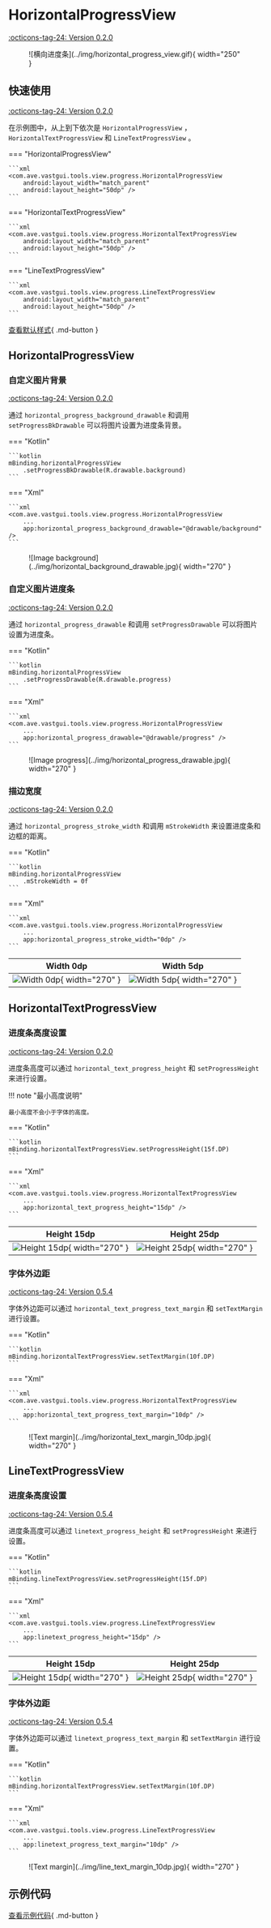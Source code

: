 # HorizontalProgressView

[:octicons-tag-24: Version 0.2.0](https://ave.entropy2020.cn/version/VastTools/#020)

<figure markdown>
  ![横向进度条](../img/horizontal_progress_view.gif){ width="250" }
</figure>

## 快速使用

[:octicons-tag-24: Version 0.2.0](https://ave.entropy2020.cn/version/VastTools/#020)

在示例图中，从上到下依次是 `HorizontalProgressView` ， `HorizontalTextProgressView` 和 `LineTextProgressView` 。

=== "HorizontalProgressView"

    ```xml
    <com.ave.vastgui.tools.view.progress.HorizontalProgressView
        android:layout_width="match_parent"
        android:layout_height="50dp" />
    ```

=== "HorizontalTextProgressView"

    ```xml
    <com.ave.vastgui.tools.view.progress.HorizontalTextProgressView
        android:layout_width="match_parent"
        android:layout_height="50dp" />
    ```

=== "LineTextProgressView"

    ```xml
    <com.ave.vastgui.tools.view.progress.LineTextProgressView
        android:layout_width="match_parent"
        android:layout_height="50dp" />
    ```

[查看默认样式](https://github.com/SakurajimaMaii/Android-Vast-Extension/blob/develop/libraries/VastTools/src/main/res/values/styles.xml){ .md-button }

## HorizontalProgressView

### 自定义图片背景

[:octicons-tag-24: Version 0.2.0](https://ave.entropy2020.cn/version/VastTools/#020)

通过 `horizontal_progress_background_drawable` 和调用 `setProgressBkDrawable` 可以将图片设置为进度条背景。

=== "Kotlin"

    ```kotlin
    mBinding.horizontalProgressView
        .setProgressBkDrawable(R.drawable.background)
    ```

=== "Xml"

    ```xml
    <com.ave.vastgui.tools.view.progress.HorizontalProgressView
        ...
        app:horizontal_progress_background_drawable="@drawable/background" />
    ```

<figure markdown>
  ![Image background](../img/horizontal_background_drawable.jpg){ width="270" }
</figure>

### 自定义图片进度条

[:octicons-tag-24: Version 0.2.0](https://ave.entropy2020.cn/version/VastTools/#020)

通过 `horizontal_progress_drawable` 和调用 `setProgressDrawable` 可以将图片设置为进度条。

=== "Kotlin"

    ```kotlin
    mBinding.horizontalProgressView
        .setProgressDrawable(R.drawable.progress)
    ```

=== "Xml"

    ```xml
    <com.ave.vastgui.tools.view.progress.HorizontalProgressView
        ...
        app:horizontal_progress_drawable="@drawable/progress" />
    ```

<figure markdown>
  ![Image progress](../img/horizontal_progress_drawable.jpg){ width="270" }
</figure>

### 描边宽度

[:octicons-tag-24: Version 0.2.0](https://ave.entropy2020.cn/version/VastTools/#020)

通过 `horizontal_progress_stroke_width` 和调用 `mStrokeWidth` 来设置进度条和边框的距离。

=== "Kotlin"

    ```kotlin
    mBinding.horizontalProgressView
        .mStrokeWidth = 0f
    ```

=== "Xml"

    ```xml
    <com.ave.vastgui.tools.view.progress.HorizontalProgressView
        ...
        app:horizontal_progress_stroke_width="0dp" />
    ```

|                              Width 0dp                              |                              Width 5dp                              |
| :-----------------------------------------------------------------: | :-----------------------------------------------------------------: |
| ![Width 0dp](../img/horizontal_stroke_width_0dp.jpg){ width="270" } | ![Width 5dp](../img/horizontal_stroke_width_5dp.jpg){ width="270" } |

## HorizontalTextProgressView

### 进度条高度设置

[:octicons-tag-24: Version 0.2.0](https://ave.entropy2020.cn/version/VastTools/#020)

进度条高度可以通过 `horizontal_text_progress_height` 和 `setProgressHeight` 来进行设置。

!!! note "最小高度说明"

    最小高度不会小于字体的高度。

=== "Kotlin"

    ```kotlin
    mBinding.horizontalTextProgressView.setProgressHeight(15f.DP)
    ```

=== "Xml"

    ```xml
    <com.ave.vastgui.tools.view.progress.HorizontalTextProgressView
        ...
        app:horizontal_text_progress_height="15dp" />
    ```

|                              Height 15dp                              |                              Height 25dp                              |
| :-------------------------------------------------------------------: | :-------------------------------------------------------------------: |
| ![Height 15dp](../img/horizontal_text_height_15dp.jpg){ width="270" } | ![Height 25dp](../img/horizontal_text_height_25dp.jpg){ width="270" } |

### 字体外边距

[:octicons-tag-24: Version 0.5.4](https://ave.entropy2020.cn/version/VastTools/#020)

字体外边距可以通过 `horizontal_text_progress_text_margin` 和 `setTextMargin` 进行设置。

=== "Kotlin"

    ```kotlin
    mBinding.horizontalTextProgressView.setTextMargin(10f.DP)
    ```

=== "Xml"

    ```xml
    <com.ave.vastgui.tools.view.progress.HorizontalTextProgressView
        ...
        app:horizontal_text_progress_text_margin="10dp" />
    ```

<figure markdown>
  ![Text margin](../img/horizontal_text_margin_10dp.jpg){ width="270" }
</figure>

## LineTextProgressView

### 进度条高度设置

[:octicons-tag-24: Version 0.5.4](https://ave.entropy2020.cn/version/VastTools/#054)

进度条高度可以通过 `linetext_progress_height` 和 `setProgressHeight` 来进行设置。


=== "Kotlin"

    ```kotlin
    mBinding.lineTextProgressView.setProgressHeight(15f.DP)
    ```

=== "Xml"

    ```xml
    <com.ave.vastgui.tools.view.progress.LineTextProgressView
        ...
        app:linetext_progress_height="15dp" />
    ```

|                              Height 15dp                              |                              Height 25dp                              |
| :-------------------------------------------------------------------: | :-------------------------------------------------------------------: |
| ![Height 15dp](../img/line_text_height_15dp.jpg){ width="270" } | ![Height 25dp](../img/line_text_height_25dp.jpg){ width="270" } |

### 字体外边距

[:octicons-tag-24: Version 0.5.4](https://ave.entropy2020.cn/version/VastTools/#054)

字体外边距可以通过 `linetext_progress_text_margin` 和 `setTextMargin` 进行设置。

=== "Kotlin"

    ```kotlin
    mBinding.horizontalTextProgressView.setTextMargin(10f.DP)
    ```

=== "Xml"

    ```xml
    <com.ave.vastgui.tools.view.progress.LineTextProgressView
        ...
        app:linetext_progress_text_margin="10dp" />
    ```

<figure markdown>
  ![Text margin](../img/line_text_margin_10dp.jpg){ width="270" }
</figure>

## 示例代码

[查看示例代码](https://github.com/SakurajimaMaii/Android-Vast-Extension/blob/develop/app/src/main/java/com/ave/vastgui/app/activity/view/HorizontalProgressViewActivity.kt){ .md-button }
